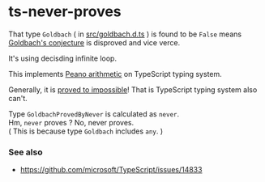# ts-never-proves

That type `Goldbach` ( in [src/goldbach.d.ts](src/goldbach.d.ts) ) is found to be `False` means [Goldbach's conjecture](https://en.wikipedia.org/wiki/Goldbach%27s_conjecture) is disproved and vice verce.

It's using decisding infinite loop.

This implements [Peano arithmetic](https://en.wikipedia.org/wiki/Peano_axioms) on TypeScript typing system.

Generally, it is [proved to impossible](https://en.wikipedia.org/wiki/Halting_problem)!
That is TypeScript typing system also can't.

Type `GoldbachProvedByNever` is calculated as `never`.  
Hm, `never` proves ? No, never proves.  
( This is because type `Goldbach` includes `any`. )

### See also

- https://github.com/microsoft/TypeScript/issues/14833

